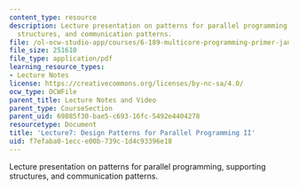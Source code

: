 ```yaml
---
content_type: resource
description: Lecture presentation on patterns for parallel programming, supporting
  structures, and communication patterns.
file: /ol-ocw-studio-app/courses/6-189-multicore-programming-primer-january-iap-2007/f7efaba01ecce00b739c1d4c93396e18_lec7patterns2.pdf
file_size: 251610
file_type: application/pdf
learning_resource_types:
- Lecture Notes
license: https://creativecommons.org/licenses/by-nc-sa/4.0/
ocw_type: OCWFile
parent_title: Lecture Notes and Video
parent_type: CourseSection
parent_uid: 69885f30-bae5-c693-16fc-5492e4404278
resourcetype: Document
title: 'Lecture7: Design Patterns for Parallel Programming II'
uid: f7efaba0-1ecc-e00b-739c-1d4c93396e18
---
```

Lecture presentation on patterns for parallel programming, supporting structures, and communication patterns.